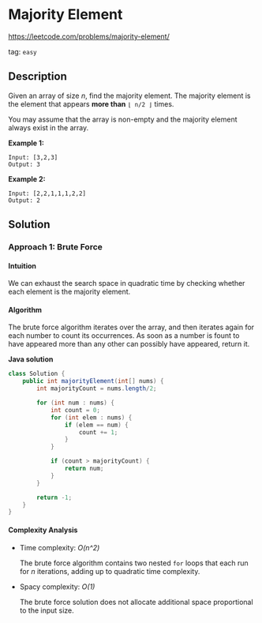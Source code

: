 # Majority Element

https://leetcode.com/problems/majority-element/

tag: `easy`

## Description

Given an array of size *n*, find the majority element. The majority element is the element that appears **more than** `⌊ n/2 ⌋` times.

You may assume that the array is non-empty and the majority element always exist in the array.

**Example 1:**

```
Input: [3,2,3]
Output: 3
```

**Example 2:**

```
Input: [2,2,1,1,1,2,2]
Output: 2
```

## Solution

### Approach 1: Brute Force

#### Intuition

We can exhaust the search space in quadratic time by checking whether each element is the majority element.

#### Algorithm

The brute force algorithm iterates over the array, and then iterates again for each number to count its occurrences. As soon as a number is fount to have appeared more than any other can possibly have appeared, return it.

**Java solution**

```java
class Solution {
    public int majorityElement(int[] nums) {
        int majorityCount = nums.length/2;

        for (int num : nums) {
            int count = 0;
            for (int elem : nums) {
                if (elem == num) {
                    count += 1;
                }
            }

            if (count > majorityCount) {
                return num;
            }
        }

        return -1;    
    }
}
```

#### Complexity Analysis

- Time complexity: *O(n^2)*

  The brute force algorithm contains two nested `for` loops that each run for *n* iterations, adding up to quadratic time complexity.

- Spacy complexity: *O(1)*

  The brute force solution does not allocate additional space proportional to the input size.